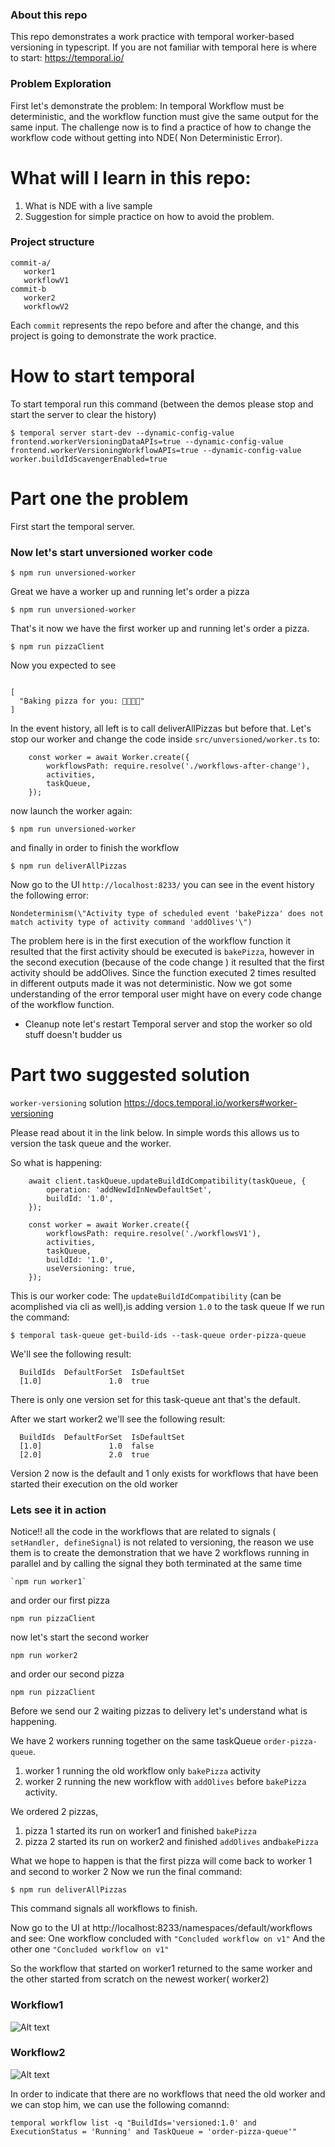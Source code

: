 ### About this repo
This repo demonstrates a work practice with temporal worker-based versioning in typescript.
If you are not familiar with temporal here is where to start: https://temporal.io/ 

### Problem Exploration
First let's demonstrate the problem:
In temporal Workflow must be deterministic, and the workflow function must give the same output for the same input.
The challenge now is to find a practice of how to change the workflow code without getting into NDE( Non Deterministic Error).


# What will I learn in this repo:
1. What is NDE with a live sample
2. Suggestion for simple practice on how to avoid the problem.

### Project structure

```
commit-a/
   worker1
   workflowV1
commit-b
   worker2
   workflowV2
```
Each `commit` represents the repo before and after the change, and this project is going to demonstrate the work practice.

# How to start temporal
To start temporal run this command (between the demos please stop and start the server to clear the history)
```
$ temporal server start-dev --dynamic-config-value frontend.workerVersioningDataAPIs=true --dynamic-config-value frontend.workerVersioningWorkflowAPIs=true --dynamic-config-value worker.buildIdScavengerEnabled=true
```

# Part one the problem

First start the temporal server.

### Now let's start unversioned worker code
```
$ npm run unversioned-worker
```

Great we have a worker up and running let's order a pizza

```
$ npm run unversioned-worker
```

That's it now we have the first worker up and running let's order a pizza.

```
$ npm run pizzaClient
```
Now you expected to see 
```

[
  "Baking pizza for you: 🍕🍕🍕🍕"
]
```

In the event history, all left is to call deliverAllPizzas but before that.
Let's stop our worker
and change the code inside `src/unversioned/worker.ts` to:
```
    const worker = await Worker.create({
        workflowsPath: require.resolve('./workflows-after-change'),
        activities,
        taskQueue,
    });
```
now launch the worker again:

```
$ npm run unversioned-worker
```

and finally in order to finish the workflow

```
$ npm run deliverAllPizzas
```

Now go to the UI `http://localhost:8233/` you can see in the event history the following error:

```
Nondeterminism(\"Activity type of scheduled event 'bakePizza' does not match activity type of activity command 'addOlives'\")
```
The problem here is in the first execution of the workflow function it resulted that the first activity should be executed is `bakePizza`, however in the second execution (because of the code change ) it resulted that the first activity should be addOlives.
Since the function executed 2 times resulted in different outputs made it was not deterministic.
Now we got some understanding of the error temporal user might have on every code change of the workflow function.

* Cleanup note let's restart Temporal server and stop the worker so old stuff doesn't budder us


# Part two suggested solution

`worker-versioning` solution https://docs.temporal.io/workers#worker-versioning

Please read about it in the link below. In simple words this allows us to version the task queue and the worker.


So what is happening:

```
    await client.taskQueue.updateBuildIdCompatibility(taskQueue, {
        operation: 'addNewIdInNewDefaultSet',
        buildId: '1.0',
    });

    const worker = await Worker.create({
        workflowsPath: require.resolve('./workflowsV1'),
        activities,
        taskQueue,
        buildId: '1.0',
        useVersioning: true,
    });
```

This is our worker code:
The `updateBuildIdCompatibility` (can be acomplished via cli as well),is adding version `1.0` to the task queue
If we run the command:
```
$ temporal task-queue get-build-ids --task-queue order-pizza-queue
```

We'll see  the following result:

```
  BuildIds  DefaultForSet  IsDefaultSet  
  [1.0]               1.0  true         
```

There is only one version set for this task-queue ant that's the default.

After we start worker2 we'll see the following result:
```
  BuildIds  DefaultForSet  IsDefaultSet  
  [1.0]               1.0  false         
  [2.0]               2.0  true     
```

Version 2 now is the default and 1 only exists for workflows that have been started their execution on the old worker

### Lets see it in action

Notice!! all the code in the workflows that are related to signals ( `setHandler, defineSignal`) is not related to versioning,
the reason we use them is to create the demonstration that we have 2 workflows running in parallel and by calling the signal they both terminated at the same time 

```
`npm run worker1`
```

and order our first pizza
```
npm run pizzaClient
```

now let's start the second worker
```
npm run worker2
```

and order our second pizza
```
npm run pizzaClient
```

Before we send our 2 waiting pizzas to delivery let's understand what is happening.

We have 2 workers running together on the same taskQueue `order-pizza-queue`.
1. worker 1 running the old workflow only `bakePizza` activity
2. worker 2 running the new workflow with `addOlives` before `bakePizza` activity.

We ordered 2 pizzas,
1. pizza 1 started its run on worker1 and finished `bakePizza`
2. pizza 2 started its run on worker2 and finished `addOlives` and`bakePizza`

What we hope to happen is that the first pizza will come back to worker 1 and second to worker 2
Now we run the final command: 

```
$ npm run deliverAllPizzas
```
This command signals all workflows to finish.


Now go to the UI at http://localhost:8233/namespaces/default/workflows and see:
One workflow concluded with  `"Concluded workflow on v1"`
And the other one `"Concluded workflow on v1"`

So the workflow that started on worker1 returned to the same worker and the other started from scratch on the newest worker( worker2)

### Workflow1
![Alt text](workflow1.png)

### Workflow2
![Alt text](workflow2.png)

In order to indicate that there are no workflows that need the old worker and we can stop him, we can use the following comannd:
```
temporal workflow list -q "BuildIds='versioned:1.0' and ExecutionStatus = 'Running' and TaskQueue = 'order-pizza-queue'"
```
